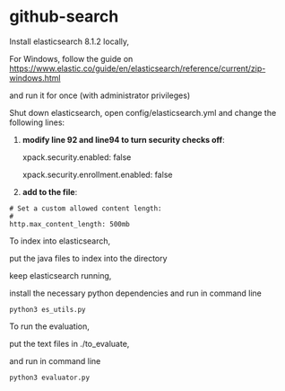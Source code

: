 # github-search

Install elasticsearch 8.1.2 locally, 

For Windows, follow the guide on https://www.elastic.co/guide/en/elasticsearch/reference/current/zip-windows.html

and run it for once (with administrator privileges)

Shut down elasticsearch, open config/elasticsearch.yml and change the following lines:

1. **modify line 92 and line94 to turn security checks off**:

    xpack.security.enabled: false
    
    xpack.security.enrollment.enabled: false

2. **add to the file**:
```
# Set a custom allowed content length:
# 
http.max_content_length: 500mb
```
    
To index into elasticsearch, 

put the java files to index into the directory

keep elasticsearch running,

install the necessary python dependencies and run in command line

`python3 es_utils.py`

To run the evaluation, 

put the text files in ./to_evaluate,

and run in command line

`python3 evaluator.py`
